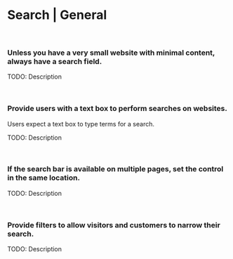 # Search | General
<br>


### Unless you have a very small website with minimal content, always have a search field.

TODO: Description

<br>


### Provide users with a text box to perform searches on websites.

Users expect a text box to type terms for a search.

TODO: Description

<br>


### If the search bar is available on multiple pages, set the control in the same location.

TODO: Description

<br>


### Provide filters to allow visitors and customers to narrow their search.

TODO: Description

<br>


